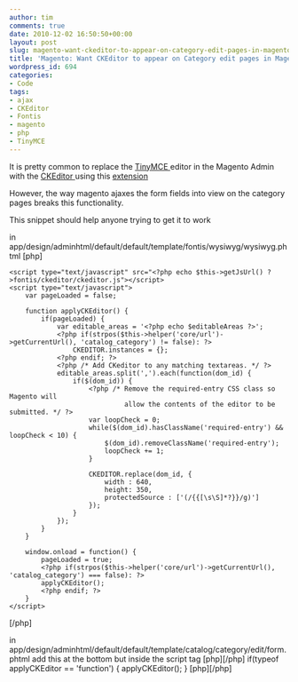 ```yaml
---
author: tim
comments: true
date: 2010-12-02 16:50:50+00:00
layout: post
slug: magento-want-ckeditor-to-appear-on-category-edit-pages-in-magento
title: 'Magento: Want CKEditor to appear on Category edit pages in Magento?'
wordpress_id: 694
categories:
- Code
tags:
- ajax
- CKEditor
- Fontis
- magento
- php
- TinyMCE
---
```


It is pretty common to replace the [TinyMCE ](http://tinymce.moxiecode.com/)editor in the Magento Admin with the [CKEditor ](http://ckeditor.com/)using this [extension](http://www.magentocommerce.com/magento-connect/Fontis/extension/586/fontis-wysiwyg-editor)

However, the way magento ajaxes the form fields into view on the category pages breaks this functionality.

This snippet should help anyone trying to get it to work

in app/design/adminhtml/default/default/template/fontis/wysiwyg/wysiwyg.phtml
[php]
<?php } else if($editorType == 'ckeditor') { ?>
    <script type="text/javascript" src="<?php echo $this->getJsUrl() ?>fontis/ckeditor/ckeditor.js"></script>
    <script type="text/javascript">
    	var pageLoaded = false;
	
        function applyCKEditor() {
        	if(pageLoaded) {
	            var editable_areas = '<?php echo $editableAreas ?>';
	            <?php if(strpos($this->helper('core/url')->getCurrentUrl(), 'catalog_category') != false): ?>
	            	CKEDITOR.instances = {};
	            <?php endif; ?>
	            <?php /* Add CKeditor to any matching textareas. */ ?>
	            editable_areas.split(',').each(function(dom_id) {
	                if($(dom_id)) {
	                    <?php /* Remove the required-entry CSS class so Magento will
	                             allow the contents of the editor to be submitted. */ ?>
	                    var loopCheck = 0;
	                    while($(dom_id).hasClassName('required-entry') && loopCheck < 10) {
	                        $(dom_id).removeClassName('required-entry');
	                        loopCheck += 1;
	                    }
	
	                    CKEDITOR.replace(dom_id, {
	                        width : 640,
	                        height: 350,
	                        protectedSource : ['(/{{[\s\S]*?}}/g)']                    
	                    });                    
	                }
	            });
	    	}
        }        

	    window.onload = function() {
	    	pageLoaded = true;
	    	<?php if(strpos($this->helper('core/url')->getCurrentUrl(), 'catalog_category') === false): ?>
	    	applyCKEditor();
	    	<?php endif; ?>
	    }
    </script>
<?php } ?>
[/php]

in app/design/adminhtml/default/default/template/catalog/category/edit/form.phtml add this at the bottom but inside the script tag
[php][/php]
if(typeof applyCKEditor == 'function') {
	applyCKEditor();
}
[php][/php]
